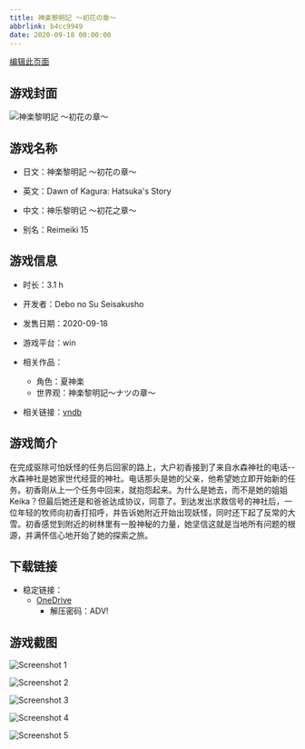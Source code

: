 ```yaml
---
title: 神楽黎明記 ～初花の章～
abbrlink: b4cc9949
date: 2020-09-18 00:00:00
---
```

[编辑此页面](https://github.com/ACG-3/ADV3-source/blob/main/source/_posts/games/%E7%A5%9E%E6%A5%BD%E9%BB%8E%E6%98%8E%E8%A8%98%20%EF%BD%9E%E5%88%9D%E8%8A%B1%E3%81%AE%E7%AB%A0%EF%BD%9E.md)

## 游戏封面

![神楽黎明記 ～初花の章～](https://pan.timero.xyz/onedrive/img_lib_001/%E7%A5%9E%E6%A5%BD%E9%BB%8E%E6%98%8E%E8%A8%98%20%EF%BD%9E%E5%88%9D%E8%8A%B1%E3%81%AE%E7%AB%A0%EF%BD%9E_cover.avif)


## 游戏名称

- 日文：神楽黎明記 ～初花の章～
- 英文：Dawn of Kagura: Hatsuka's Story
- 中文：神乐黎明记 ～初花之章～

- 别名：Reimeiki 15


## 游戏信息

- 时长：3.1 h
- 开发者：Debo no Su Seisakusho
- 发售日期：2020-09-18
- 游戏平台：win
- 相关作品：
   - 角色：夏神楽
   - 世界观：神楽黎明記～ナツの章～

- 相关链接：[vndb](https://vndb.org/v29006)


## 游戏简介

在完成驱除可怕妖怪的任务后回家的路上，大户初香接到了来自水森神社的电话--水森神社是她家世代经营的神社。电话那头是她的父亲，他希望她立即开始新的任务。初香刚从上一个任务中回来，就抱怨起来。为什么是她去，而不是她的姐姐 Keika？但最后她还是和爸爸达成协议，同意了。到达发出求救信号的神社后，一位年轻的牧师向初香打招呼，并告诉她附近开始出现妖怪，同时还下起了反常的大雪。初香感觉到附近的树林里有一股神秘的力量，她坚信这就是当地所有问题的根源，并满怀信心地开始了她的探索之旅。




## 下载链接

- 稳定链接：
    - [OneDrive](https://pan.timero.xyz/onedrive/adv_lib_001/%E7%A5%9E%E6%A5%BD%E9%BB%8E%E6%98%8E%E8%A8%98%20%EF%BD%9E%E5%88%9D%E8%8A%B1%E3%81%AE%E7%AB%A0%EF%BD%9E)
        - 解压密码：ADV!



## 游戏截图


![Screenshot 1](https://pan.timero.xyz/onedrive/img_lib_001/%E7%A5%9E%E6%A5%BD%E9%BB%8E%E6%98%8E%E8%A8%98%20%EF%BD%9E%E5%88%9D%E8%8A%B1%E3%81%AE%E7%AB%A0%EF%BD%9E_Screenshot_1.avif)

![Screenshot 2](https://pan.timero.xyz/onedrive/img_lib_001/%E7%A5%9E%E6%A5%BD%E9%BB%8E%E6%98%8E%E8%A8%98%20%EF%BD%9E%E5%88%9D%E8%8A%B1%E3%81%AE%E7%AB%A0%EF%BD%9E_Screenshot_2.avif)

![Screenshot 3](https://pan.timero.xyz/onedrive/img_lib_001/%E7%A5%9E%E6%A5%BD%E9%BB%8E%E6%98%8E%E8%A8%98%20%EF%BD%9E%E5%88%9D%E8%8A%B1%E3%81%AE%E7%AB%A0%EF%BD%9E_Screenshot_3.avif)

![Screenshot 4](https://pan.timero.xyz/onedrive/img_lib_001/%E7%A5%9E%E6%A5%BD%E9%BB%8E%E6%98%8E%E8%A8%98%20%EF%BD%9E%E5%88%9D%E8%8A%B1%E3%81%AE%E7%AB%A0%EF%BD%9E_Screenshot_4.avif)

![Screenshot 5](https://pan.timero.xyz/onedrive/img_lib_001/%E7%A5%9E%E6%A5%BD%E9%BB%8E%E6%98%8E%E8%A8%98%20%EF%BD%9E%E5%88%9D%E8%8A%B1%E3%81%AE%E7%AB%A0%EF%BD%9E_Screenshot_5.avif)

